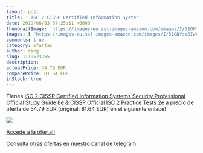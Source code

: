 ```yaml
---
layout: post
title: ' ISC 2 CISSP Certified Information Syste'
date: 2019/08/03 07:25:11 +0000
thumbnailImage: 'https://images-eu.ssl-images-amazon.com/images/I/51GNYseBIwL._SL200_.jpg'
images: [ 'https://images-eu.ssl-images-amazon.com/images/I/51GNYseBIwL._SL200_.jpg' ]
comments: true
category: ofertas
author: ring
slug: 1119523265
description:
actualPrice: 54.79 EUR
comparePrice: 81.64 EUR
inStock: true
---
```


Tienes [ ISC 2 CISSP Certified Information Systems Security Professional Official Study Guide  8e & CISSP Official  ISC 2 Practice Tests  2e](https://www.amazon.com/dp/1119523265/?tag=redken08-20) a precio de oferta de 54.79 EUR (original: 81.64 EUR) en el siguiente enlace!

[![](https://images-eu.ssl-images-amazon.com/images/I/51GNYseBIwL._SL200_.jpg)](https://www.amazon.com/dp/1119523265/?tag=redken08-20)

[Accede a la oferta!!](https://www.amazon.com/dp/1119523265/?tag=redken08-20)

[Consulta otras ofertas en nuestro canal de telegram](https://t.me/s/ofertas25)
